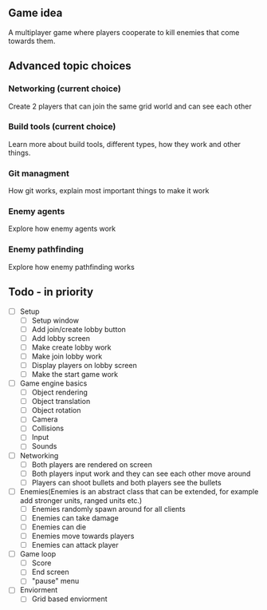 ## Game idea
A multiplayer game where players cooperate to kill enemies that come towards them.

## Advanced topic choices
### Networking (current choice)
Create 2 players that can join the same grid world and can see each other
### Build tools (current choice)
Learn more about build tools, different types, how they work and other things.
### Git managment
How git works, explain most important things to make it work
### Enemy agents
Explore how enemy agents work
### Enemy pathfinding
Explore how enemy pathfinding works

## Todo - in priority
- [ ] Setup
    - [ ] Setup window
    - [ ] Add join/create lobby button
    - [ ] Add lobby screen
    - [ ] Make create lobby work
    - [ ] Make join lobby work
    - [ ] Display players on lobby screen
    - [ ] Make the start game work

- [ ] Game engine basics
    - [ ] Object rendering
    - [ ] Object translation
    - [ ] Object rotation
    - [ ] Camera
    - [ ] Collisions
    - [ ] Input
    - [ ] Sounds

- [ ] Networking
    - [ ] Both players are rendered on screen
    - [ ] Both players input work and they can see each other move around
    - [ ] Players can shoot bullets and both players see the bullets

- [ ] Enemies(Enemies is an abstract class that can be extended, for example add stronger units, ranged units etc.)
    - [ ] Enemies randomly spawn around for all clients
    - [ ] Enemies can take damage
    - [ ] Enemies can die
    - [ ] Enemies move towards players
    - [ ] Enemies can attack player

- [ ] Game loop
    - [ ] Score
    - [ ] End screen
    - [ ] "pause" menu

- [ ] Enviorment
    - [ ] Grid based enviorment